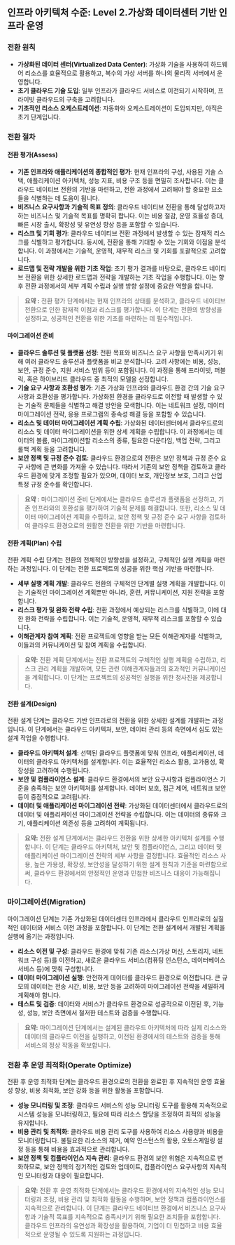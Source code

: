 ## 인프라 아키텍처 수준: Level 2.가상화 데이터센터 기반 인프라 운영

### 전환 원칙
- **가상화된 데이터 센터(Virtualized Data Center)**: 가상화 기술을 사용하여 하드웨어 리소스를 효율적으로 활용하고, 복수의 가상 서버를 하나의 물리적 서버에서 운영합니다.
- **초기 클라우드 기술 도입**: 일부 인프라가 클라우드 서비스로 이전되기 시작하며, 프라이빗 클라우드의 구축을 고려합니다.
- **기초적인 리소스 오케스트레이션**: 자동화와 오케스트레이션이 도입되지만, 아직은 초기 단계입니다.

### 전환 절차
#### 전환 평가(Assess)
- **기존 인프라와 애플리케이션의 종합적인 평가**: 현재 인프라의 구성, 사용된 기술 스택, 애플리케이션 아키텍처, 성능 지표, 비용 구조 등을 면밀히 조사합니다. 이는 클라우드 네이티브 전환의 기반을 마련하고, 전환 과정에서 고려해야 할 중요한 요소들을 식별하는 데 도움이 됩니다.
- **비즈니스 요구사항과 기술적 목표 정의**: 클라우드 네이티브 전환을 통해 달성하고자 하는 비즈니스 및 기술적 목표를 명확히 합니다. 이는 비용 절감, 운영 효율성 증대, 빠른 시장 출시, 확장성 및 유연성 향상 등을 포함할 수 있습니다.
- **리스크 및 기회 평가**: 클라우드 네이티브 전환 과정에서 발생할 수 있는 잠재적 리스크를 식별하고 평가합니다. 동시에, 전환을 통해 기대할 수 있는 기회와 이점을 분석합니다. 이 과정에서는 기술적, 운영적, 재무적 리스크 및 기회를 포괄적으로 고려합니다.
- **로드맵 및 전략 개발을 위한 기초 작업**: 초기 평가 결과를 바탕으로, 클라우드 네이티브 전환을 위한 상세한 로드맵과 전략을 개발하는 기초 작업을 수행합니다. 이는 향후 전환 과정에서의 세부 계획 수립과 실행 방향 설정에 중요한 역할을 합니다.

> **요약 :** 전환 평가 단계에서는 현재 인프라의 상태를 분석하고, 클라우드 네이티브 전환으로 인한 잠재적 이점과 리스크를 평가합니다. 이 단계는 전환의 방향성을 설정하고, 성공적인 전환을 위한 기초를 마련하는 데 필수적입니다.


#### 마이그레이션 준비
- **클라우드 솔루션 및 플랫폼 선정**: 전환 목표와 비즈니스 요구 사항을 만족시키기 위해 여러 클라우드 솔루션과 플랫폼을 비교 분석합니다. 고려 사항에는 비용, 성능, 보안, 규정 준수, 지원 서비스 범위 등이 포함됩니다. 이 과정을 통해 프라이빗, 퍼블릭, 혹은 하이브리드 클라우드 중 최적의 모델을 선정합니다.
- **기술 요구 사항과 호환성 평가**: 기존 가상화 인프라와 클라우드 환경 간의 기술 요구 사항과 호환성을 평가합니다. 가상화된 환경을 클라우드로 이전할 때 발생할 수 있는 기술적 문제들을 식별하고 해결 방안을 모색합니다. 이는 네트워크 설정, 데이터 마이그레이션 전략, 응용 프로그램의 종속성 해결 등을 포함할 수 있습니다.
- **리소스 및 데이터 마이그레이션 계획 수립**: 가상화된 데이터센터에서 클라우드로의 리소스 및 데이터 마이그레이션을 위한 상세 계획을 수립합니다. 이 과정에서는 데이터의 볼륨, 마이그레이션할 리소스의 종류, 필요한 다운타임, 백업 전략, 그리고 롤백 계획 등을 고려합니다. 
- **보안 정책 및 규정 준수 검토**: 클라우드 환경으로의 전환은 보안 정책과 규정 준수 요구 사항에 큰 변화를 가져올 수 있습니다. 따라서 기존의 보안 정책을 검토하고 클라우드 환경에 맞게 조정할 필요가 있으며, 데이터 보호, 개인정보 보호, 그리고 산업 특정 규정 준수를 확인합니다.

> **요약 :** 마이그레이션 준비 단계에서는 클라우드 솔루션과 플랫폼을 선정하고, 기존 인프라와의 호환성을 평가하여 기술적 문제를 해결합니다. 또한, 리소스 및 데이터 마이그레이션 계획을 수립하고, 보안 정책 및 규정 준수 요구 사항을 검토하여 클라우드 환경으로의 원활한 전환을 위한 기반을 마련합니다.

#### 전환 계획(Plan) 수립
전환 계획 수립 단계는 전환의 전체적인 방향성을 설정하고, 구체적인 실행 계획을 마련하는 과정입니다. 이 단계는 전환 프로젝트의 성공을 위한 핵심 기반을 마련합니다.
- **세부 실행 계획 개발**: 클라우드 전환의 구체적인 단계별 실행 계획을 개발합니다. 이는 기술적인 마이그레이션 계획뿐만 아니라, 훈련, 커뮤니케이션, 지원 전략을 포함합니다.
- **리스크 평가 및 완화 전략 수립**: 전환 과정에서 예상되는 리스크를 식별하고, 이에 대한 완화 전략을 수립합니다. 이는 기술적, 운영적, 재무적 리스크를 포함할 수 있습니다.
- **이해관계자 참여 계획**: 전환 프로젝트에 영향을 받는 모든 이해관계자를 식별하고, 이들과의 커뮤니케이션 및 참여 계획을 수립합니다.

> **요약:** 전환 계획 단계에서는 전환 프로젝트의 구체적인 실행 계획을 수립하고, 리스크 관리 계획을 개발하며, 모든 관련 이해관계자들과의 효과적인 커뮤니케이션을 계획합니다. 이 단계는 프로젝트의 성공적인 실행을 위한 청사진을 제공합니다.

#### 전환 설계(Design)
전환 설계 단계는 클라우드 기반 인프라로의 전환을 위한 상세한 설계를 개발하는 과정입니다. 이 단계에서는 클라우드 아키텍처, 보안, 데이터 관리 등의 측면에서 심도 있는 설계 작업을 수행합니다.
- **클라우드 아키텍처 설계**: 선택된 클라우드 플랫폼에 맞춰 인프라, 애플리케이션, 데이터의 클라우드 아키텍처를 설계합니다. 이는 효율적인 리소스 활용, 고가용성, 확장성을 고려하여 수행됩니다.
- **보안 및 컴플라이언스 설계**: 클라우드 환경에서의 보안 요구사항과 컴플라이언스 기준을 충족하는 보안 아키텍처를 설계합니다. 데이터 보호, 접근 제어, 네트워크 보안 등이 중점적으로 고려됩니다.
- **데이터 및 애플리케이션 마이그레이션 전략**: 가상화된 데이터센터에서 클라우드로의 데이터 및 애플리케이션 마이그레이션 전략을 수립합니다. 이는 데이터의 종류와 크기, 애플리케이션 의존성 등을 고려하여 계획됩니다.

> **요약:** 전환 설계 단계에서는 클라우드 전환을 위한 상세한 아키텍처 설계를 수행합니다. 이 단계는 클라우드 아키텍처, 보안 및 컴플라이언스, 그리고 데이터 및 애플리케이션 마이그레이션 전략의 세부 사항을 결정합니다. 효율적인 리소스 사용, 높은 가용성, 확장성, 보안성을 달성하기 위한 설계 원칙과 기준을 마련함으로써, 클라우드 환경에서의 안정적인 운영과 민첩한 비즈니스 대응이 가능해집니다.

### 마이그레이션(Migration)
마이그레이션 단계는 기존 가상화된 데이터센터 인프라에서 클라우드 인프라로의 실질적인 데이터와 서비스 이전 과정을 포함합니다. 이 단계는 전환 설계에서 개발된 계획을 실행에 옮기는 과정입니다.
- **리소스 이전 및 구성**: 클라우드 환경에 맞춰 기존 리소스(가상 머신, 스토리지, 네트워크 구성 등)를 이전하고, 새로운 클라우드 서비스(컴퓨팅 인스턴스, 데이터베이스 서비스 등)에 맞춰 구성합니다.
- **데이터 마이그레이션 실행**: 안전하게 데이터를 클라우드 환경으로 이전합니다. 큰 규모의 데이터는 전송 시간, 비용, 보안 등을 고려하여 마이그레이션 전략을 세밀하게 계획해야 합니다.
- **테스트 및 검증**: 데이터와 서비스가 클라우드 환경으로 성공적으로 이전된 후, 기능성, 성능, 보안 측면에서 철저한 테스트와 검증을 수행합니다.

> **요약:** 마이그레이션 단계에서는 설계된 클라우드 아키텍처에 따라 실제 리소스와 데이터의 클라우드 이전을 실행하고, 이전된 환경에서의 테스트와 검증을 통해 서비스의 정상 작동을 확보합니다.

### 전환 후 운영 최적화(Operate Optimize)
전환 후 운영 최적화 단계는 클라우드 환경으로의 전환을 완료한 후 지속적인 운영 효율성 향상, 비용 최적화, 보안 강화 등을 위한 활동을 포함합니다.
- **성능 모니터링 및 조정**: 클라우드 서비스의 성능 모니터링 도구를 활용해 지속적으로 시스템 성능을 모니터링하고, 필요에 따라 리소스 할당을 조정하여 최적의 성능을 유지합니다.
- **비용 관리 및 최적화**: 클라우드 비용 관리 도구를 사용하여 리소스 사용량과 비용을 모니터링합니다. 불필요한 리소스의 제거, 예약 인스턴스의 활용, 오토스케일링 설정 등을 통해 비용을 효과적으로 관리합니다.
- **보안 정책 및 컴플라이언스 지속 관리**: 클라우드 환경의 보안 위협은 지속적으로 변화하므로, 보안 정책의 정기적인 검토와 업데이트, 컴플라이언스 요구사항의 지속적인 모니터링과 대응이 필요합니다.

> **요약:** 전환 후 운영 최적화 단계에서는 클라우드 환경에서의 지속적인 성능 모니터링과 조정, 비용 관리 및 최적화 활동을 수행하며, 보안 정책과 컴플라이언스를 지속적으로 관리합니다. 이 단계는 클라우드 네이티브 환경에서 비즈니스 요구사항과 기술적 목표를 지속적으로 충족시키기 위해 필요한 조치들을 포함합니다. 클라우드 인프라의 유연성과 확장성을 활용하여, 기업이 더 민첩하고 비용 효율적으로 운영될 수 있도록 지원하는 과정입니다.


